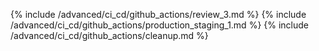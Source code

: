 {% include /advanced/ci_cd/github_actions/review_3.md %}
{% include /advanced/ci_cd/github_actions/production_staging_1.md %}
{% include /advanced/ci_cd/github_actions/cleanup.md %}

